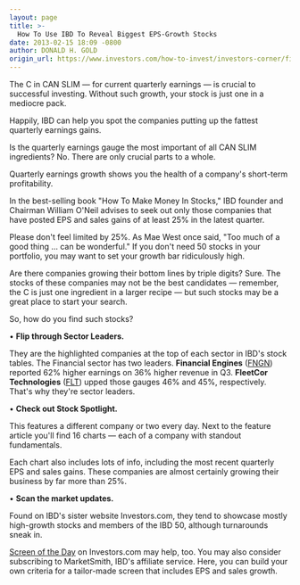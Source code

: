 ```yaml
---
layout: page
title: >-
  How To Use IBD To Reveal Biggest EPS-Growth Stocks
date: 2013-02-15 18:09 -0800
author: DONALD H. GOLD
origin_url: https://www.investors.com/how-to-invest/investors-corner/find-fast-growing-profits
---
```





The C in CAN SLIM — for current quarterly earnings — is crucial to successful investing. Without such growth, your stock is just one in a mediocre pack. 


Happily, IBD can help you spot the companies putting up the fattest quarterly earnings gains.


Is the quarterly earnings gauge the most important of all CAN SLIM ingredients? No. There are only crucial parts to a whole.


Quarterly earnings growth shows you the health of a company's short-term profitability.


In the best-selling book "How To Make Money In Stocks," IBD founder and Chairman William O'Neil advises to seek out only those companies that have posted EPS and sales gains of at least 25% in the latest quarter.


Please don't feel limited by 25%. As Mae West once said, "Too much of a good thing ... can be wonderful." If you don't need 50 stocks in your portfolio, you may want to set your growth bar ridiculously high.


Are there companies growing their bottom lines by triple digits? Sure. The stocks of these companies may not be the best candidates — remember, the C is just one ingredient in a larger recipe — but such stocks may be a great place to start your search.


So, how do you find such stocks?


• **Flip through Sector Leaders.**


They are the highlighted companies at the top of each sector in IBD's stock tables. The Financial sector has two leaders. **Financial Engines** ([FNGN](https://research.investors.com/quote.aspx?symbol=FNGN)) reported 62% higher earnings on 36% higher revenue in Q3. **FleetCor Technologies** ([FLT](https://research.investors.com/quote.aspx?symbol=FLT)) upped those gauges 46% and 45%, respectively. That's why they're sector leaders.


• **Check out Stock Spotlight.**


This features a different company or two every day. Next to the feature article you'll find 16 charts — each of a company with standout fundamentals.


Each chart also includes lots of info, including the most recent quarterly EPS and sales gains. These companies are almost certainly growing their business by far more than 25%.


• **Scan the market updates.**


Found on IBD's sister website Investors.com, they tend to showcase mostly high-growth stocks and members of the IBD 50, although turnarounds sneak in.


[Screen of the Day](http://research.investors.com/screen-center/?nav=ResearchSC) on Investors.com may help, too. You may also consider subscribing to MarketSmith, IBD's affiliate service. Here, you can build your own criteria for a tailor-made screen that includes EPS and sales growth.




